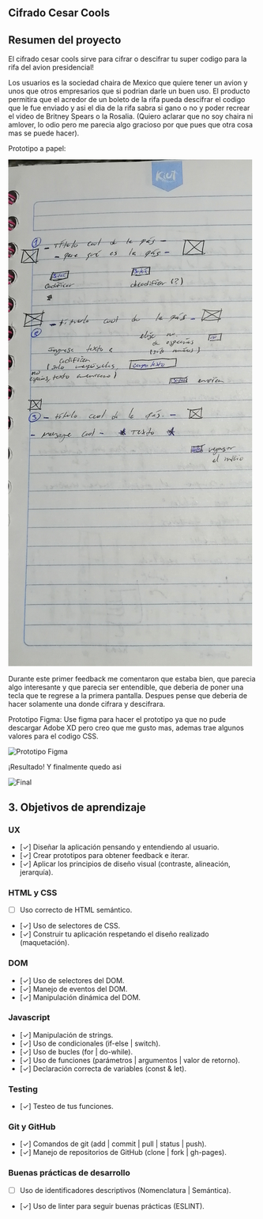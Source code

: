 ## Cifrado Cesar Cools

## Resumen del proyecto

El cifrado cesar cools sirve para cifrar o descifrar tu super codigo para la rifa del avion presidencial!

Los usuarios es la sociedad chaira de Mexico que quiere tener un avion y unos que otros empresarios que si podrian darle un buen uso.
El producto permitira que el acredor de un boleto de la rifa pueda descifrar el codigo que le fue enviado y asi el dia de la rifa sabra si gano o no y poder recrear el video de Britney Spears o la Rosalia.
(Quiero aclarar que no soy chaira ni amlover, lo odio pero me parecia algo gracioso por que pues que otra cosa mas se puede hacer).

Prototipo a papel:

![PrototipoPapel](src/Imagenes/prototipopapel.jpg)

Durante este primer feedback me comentaron que estaba bien, que parecia algo interesante y que parecia ser entendible, que deberia de poner una tecla que te regrese a la primera pantalla. Despues pense que deberia de hacer solamente una donde cifrara y descifrara.

Prototipo Figma: Use figma para hacer el prototipo ya que no pude descargar Adobe XD pero creo que me gusto mas, ademas trae algunos valores para el codigo CSS.

![Prototipo Figma](src/Imagenes/prototipofigma.jpg)

¡Resultado! Y finalmente quedo asi

![Final](src/Imagenes/pantalla.jpg)



## 3. Objetivos de aprendizaje

### UX

- [✓] Diseñar la aplicación pensando y entendiendo al usuario.
- [✓] Crear prototipos para obtener feedback e iterar.
- [✓] Aplicar los principios de diseño visual (contraste, alineación, jerarquía).

### HTML y CSS

- [ ] Uso correcto de HTML semántico.
- [✓] Uso de selectores de CSS.
- [✓] Construir tu aplicación respetando el diseño realizado (maquetación).

### DOM

- [✓] Uso de selectores del DOM.
- [✓] Manejo de eventos del DOM.
- [✓] Manipulación dinámica del DOM.

### Javascript

- [✓] Manipulación de strings.
- [✓] Uso de condicionales (if-else | switch).
- [✓] Uso de bucles (for | do-while).
- [✓] Uso de funciones (parámetros | argumentos | valor de retorno).
- [✓] Declaración correcta de variables (const & let).

### Testing
- [✓] Testeo de tus funciones.

### Git y GitHub
- [✓] Comandos de git (add | commit | pull | status | push).
- [✓] Manejo de repositorios de GitHub (clone | fork | gh-pages).

### Buenas prácticas de desarrollo
- [ ] Uso de identificadores descriptivos (Nomenclatura | Semántica).
- [✓] Uso de linter para seguir buenas prácticas (ESLINT).

  
  
